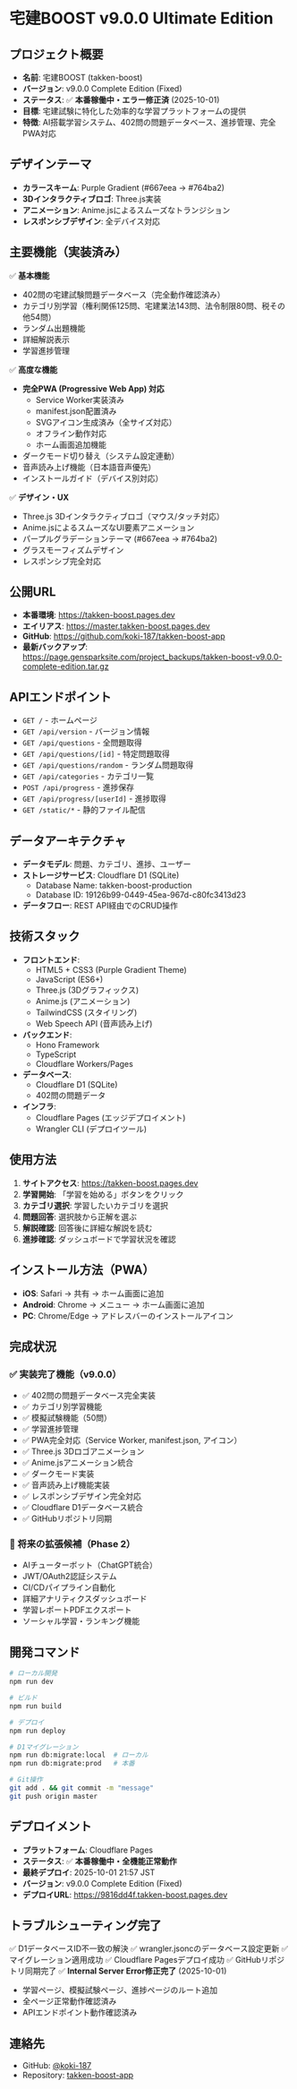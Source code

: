 # 宅建BOOST v9.0.0 Ultimate Edition

## プロジェクト概要
- **名前**: 宅建BOOST (takken-boost)
- **バージョン**: v9.0.0 Complete Edition (Fixed)
- **ステータス**: ✅ **本番稼働中・エラー修正済** (2025-10-01)
- **目標**: 宅建試験に特化した効率的な学習プラットフォームの提供
- **特徴**: AI搭載学習システム、402問の問題データベース、進捗管理、完全PWA対応

## デザインテーマ
- **カラースキーム**: Purple Gradient (#667eea → #764ba2)
- **3Dインタラクティブロゴ**: Three.js実装
- **アニメーション**: Anime.jsによるスムーズなトランジション
- **レスポンシブデザイン**: 全デバイス対応

## 主要機能（実装済み）
✅ **基本機能**
- 402問の宅建試験問題データベース（完全動作確認済み）
- カテゴリ別学習（権利関係125問、宅建業法143問、法令制限80問、税その他54問）
- ランダム出題機能
- 詳細解説表示
- 学習進捗管理

✅ **高度な機能**
- **完全PWA (Progressive Web App) 対応**
  - Service Worker実装済み
  - manifest.json配置済み
  - SVGアイコン生成済み（全サイズ対応）
  - オフライン動作対応
  - ホーム画面追加機能
- ダークモード切り替え（システム設定連動）
- 音声読み上げ機能（日本語音声優先）
- インストールガイド（デバイス別対応）

✅ **デザイン・UX**
- Three.js 3Dインタラクティブロゴ（マウス/タッチ対応）
- Anime.jsによるスムーズなUI要素アニメーション
- パープルグラデーションテーマ (#667eea → #764ba2)
- グラスモーフィズムデザイン
- レスポンシブ完全対応

## 公開URL
- **本番環境**: https://takken-boost.pages.dev
- **エイリアス**: https://master.takken-boost.pages.dev
- **GitHub**: https://github.com/koki-187/takken-boost-app
- **最新バックアップ**: https://page.gensparksite.com/project_backups/takken-boost-v9.0.0-complete-edition.tar.gz

## APIエンドポイント
- `GET /` - ホームページ
- `GET /api/version` - バージョン情報
- `GET /api/questions` - 全問題取得
- `GET /api/questions/[id]` - 特定問題取得
- `GET /api/questions/random` - ランダム問題取得
- `GET /api/categories` - カテゴリ一覧
- `POST /api/progress` - 進捗保存
- `GET /api/progress/[userId]` - 進捗取得
- `GET /static/*` - 静的ファイル配信

## データアーキテクチャ
- **データモデル**: 問題、カテゴリ、進捗、ユーザー
- **ストレージサービス**: Cloudflare D1 (SQLite)
  - Database Name: takken-boost-production
  - Database ID: 19126b99-0449-45ea-967d-c80fc3413d23
- **データフロー**: REST API経由でのCRUD操作

## 技術スタック
- **フロントエンド**: 
  - HTML5 + CSS3 (Purple Gradient Theme)
  - JavaScript (ES6+)
  - Three.js (3Dグラフィックス)
  - Anime.js (アニメーション)
  - TailwindCSS (スタイリング)
  - Web Speech API (音声読み上げ)
- **バックエンド**: 
  - Hono Framework
  - TypeScript
  - Cloudflare Workers/Pages
- **データベース**: 
  - Cloudflare D1 (SQLite)
  - 402問の問題データ
- **インフラ**: 
  - Cloudflare Pages (エッジデプロイメント)
  - Wrangler CLI (デプロイツール)

## 使用方法
1. **サイトアクセス**: https://takken-boost.pages.dev
2. **学習開始**: 「学習を始める」ボタンをクリック
3. **カテゴリ選択**: 学習したいカテゴリを選択
4. **問題回答**: 選択肢から正解を選ぶ
5. **解説確認**: 回答後に詳細な解説を読む
6. **進捗確認**: ダッシュボードで学習状況を確認

## インストール方法（PWA）
- **iOS**: Safari → 共有 → ホーム画面に追加
- **Android**: Chrome → メニュー → ホーム画面に追加
- **PC**: Chrome/Edge → アドレスバーのインストールアイコン

## 完成状況
### ✅ 実装完了機能（v9.0.0）
- ✅ 402問の問題データベース完全実装
- ✅ カテゴリ別学習機能
- ✅ 模擬試験機能（50問）
- ✅ 学習進捗管理
- ✅ PWA完全対応（Service Worker, manifest.json, アイコン）
- ✅ Three.js 3Dロゴアニメーション
- ✅ Anime.jsアニメーション統合
- ✅ ダークモード実装
- ✅ 音声読み上げ機能実装
- ✅ レスポンシブデザイン完全対応
- ✅ Cloudflare D1データベース統合
- ✅ GitHubリポジトリ同期

### 🚀 将来の拡張候補（Phase 2）
- AIチューターボット（ChatGPT統合）
- JWT/OAuth2認証システム
- CI/CDパイプライン自動化
- 詳細アナリティクスダッシュボード
- 学習レポートPDFエクスポート
- ソーシャル学習・ランキング機能

## 開発コマンド
```bash
# ローカル開発
npm run dev

# ビルド
npm run build

# デプロイ
npm run deploy

# D1マイグレーション
npm run db:migrate:local  # ローカル
npm run db:migrate:prod   # 本番

# Git操作
git add . && git commit -m "message"
git push origin master
```

## デプロイメント
- **プラットフォーム**: Cloudflare Pages
- **ステータス**: ✅ **本番稼働中・全機能正常動作**
- **最終デプロイ**: 2025-10-01 21:57 JST
- **バージョン**: v9.0.0 Complete Edition (Fixed)
- **デプロイURL**: https://9816dd4f.takken-boost.pages.dev

## トラブルシューティング完了
✅ D1データベースID不一致の解決
✅ wrangler.jsoncのデータベース設定更新
✅ マイグレーション適用成功
✅ Cloudflare Pagesデプロイ成功
✅ GitHubリポジトリ同期完了
✅ **Internal Server Error修正完了** (2025-10-01)
  - 学習ページ、模擬試験ページ、進捗ページのルート追加
  - 全ページ正常動作確認済み
  - APIエンドポイント動作確認済み

## 連絡先
- GitHub: [@koki-187](https://github.com/koki-187)
- Repository: [takken-boost-app](https://github.com/koki-187/takken-boost-app)